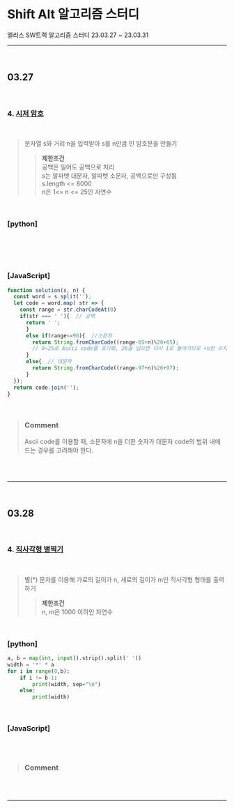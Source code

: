 # Shift Alt 알고리즘 스터디
엘리스 SW트랙 알고리즘 스터디 23.03.27 ~ 23.03.31

---
<br>

## 03.27

<br>  

### 4. [**시저 암호**](https://school.programmers.co.kr/learn/courses/30/lessons/12926)  
  
<br>  

> 문자열 s와 거리 n을 입력받아 s를 n만큼 민 암호문을 만들기
>>  **제한조건**  
공백은 밀어도 공백으로 처리  
s는 알파벳 대문자, 알파벳 소문자, 공백으로만 구성됨  
s.length <= 8000  
n은 1<= n <= 25인 자연수


  
<br>  

### [python]  

```Python

    
```

<br>

### [JavaScript]  

```JavaScript
function solution(s, n) {
  const word = s.split('');
  let code = word.map( str => {
    const range = str.charCodeAt(0)
    if(str === ' '){  // 공백
      return ' ';
      }
      else if(range<=90){  //소문자
        return String.fromCharCode((range-65+n)%26+65); 
        // 0~25로 Ascii code를 초기화, 26을 넘으면 다시 1로 돌아가므로 +n한 수치를 %26으로 연산
      }
      else{  // 대문자
        return String.fromCharCode((range-97+n)%26+97);
      }  
  });
  return code.join('');
}
```  
<br> 

>### **Comment**  
>Ascii code를 이용할 때, 소문자에 n을 더한 숫자가 대문자 code의 범위 내에 드는 경우를 고려해야 한다.

<br>
<br>

---
<br>

## 03.28

<br>  

### 4. [**직사각형 별찍기**](https://school.programmers.co.kr/learn/courses/30/lessons/12969)  
  
<br>  

> 별(*) 문자를 이용해 가로의 길이가 n, 세로의 길이가 m인 직사각형 형태를 출력하기
>>  **제한조건**  
n, m은 1000 이하인 자연수


  
<br>  

### [python]  

```Python
a, b = map(int, input().strip().split(' '))
width = '*' * a
for i in range(0,b):
    if i != b-1:
        print(width, sep="\n")
    else:
        print(width)
```

<br>

### [JavaScript]  

```JavaScript

```  
<br> 

>### **Comment**  
>

<br>
<br>

---
<br> 